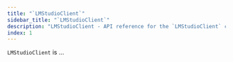 ```yaml
---
title: "`LMStudioClient`"
sidebar_title: "`LMStudioClient`"
description: "LMStudioClient - API reference for the `LMStudioClient` class"
index: 1
---
```


`LMStudioClient` is ...